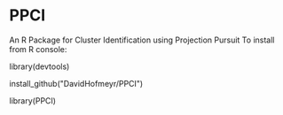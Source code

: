 # PPCI
An R Package for Cluster Identification using Projection Pursuit
To install from R console:

library(devtools)

install_github("DavidHofmeyr/PPCI")

library(PPCI)
